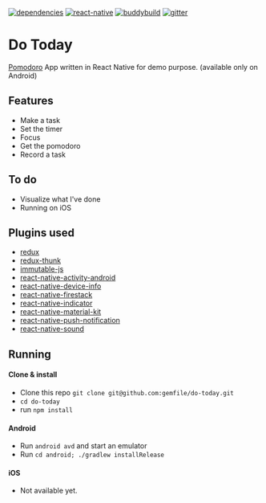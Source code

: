 [![dependencies](https://david-dm.org/gemfile/do-today.svg)]()
[![react-native](https://img.shields.io/badge/react--native-v0.39.2-05A5D1.svg)](https://facebook.github.io/react-native)
[![buddybuild](https://dashboard.buddybuild.com/api/statusImage?appID=581045aafe5e8501000ad4e6&branch=master&build=latest)](https://dashboard.buddybuild.com/apps/581045aafe5e8501000ad4e6/build/latest)
[![gitter](https://img.shields.io/gitter/room/nwjs/nw.js.svg)](https://gitter.im/do-today/Lobby)

# Do Today

[Pomodoro](https://en.wikipedia.org/wiki/Pomodoro_Technique) App written in React Native for demo purpose. (available only on Android)

## Features
- Make a task
- Set the timer
- Focus
- Get the pomodoro
- Record a task

## To do
- Visualize what I've done
- Running on iOS

## Plugins used

- [redux](https://github.com/reactjs/redux)
- [redux-thunk](https://github.com/gaearon/redux-thunk)
- [immutable-js](https://github.com/facebook/immutable-js/)
- [react-native-activity-android](https://github.com/jaysoo/react-native-activity-android)
- [react-native-device-info](https://github.com/rebeccahughes/react-native-device-info)
- [react-native-firestack](https://github.com/fullstackreact/react-native-firestack)
- [react-native-indicator](https://github.com/wangdicoder/react-native-indicator)
- [react-native-material-kit](https://github.com/xinthink/react-native-material-kit)
- [react-native-push-notification](https://github.com/zo0r/react-native-push-notification)
- [react-native-sound](https://github.com/zmxv/react-native-sound)

## Running
#### Clone & install

- Clone this repo `git clone git@github.com:gemfile/do-today.git`
- `cd do-today`
- run `npm install`

#### Android

- Run `android avd` and start an emulator
- Run `cd android; ./gradlew installRelease`

#### iOS

- Not available yet.
